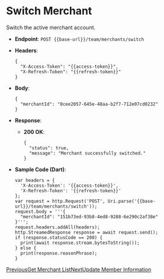 # Switch Merchant

Switch the active merchant account.

*   **Endpoint**: `POST {{base-url}}/team/merchants/switch`
    
*   **Headers**:

    ```
    {
      "X-Access-Token": "{{access-token}}",
      "X-Refresh-Token": "{{refresh-token}}"
    }
    ```
    
*   **Body**:

    ```
    {
      "merchantId": "0cee2057-645e-48aa-b2f7-712e07cd0232"
    }
    ```
    
*   **Response**:
    
    *   **200 OK**:

        ```
        {
          "status": true,
          "message": "Merchant successfully switched."
        }
        ```
        
    
*   **Sample Code (Dart)**:

    ```
    var headers = {
      'X-Access-Token': '{{access-token}}',
      'X-Refresh-Token': '{{refresh-token}}'
    };
    var request = http.Request('POST', Uri.parse('{{base-url}}/team/merchants/switch'));
    request.body = '''{
      "merchantId": "151b73ed-93b8-4ed8-9288-6e290c2af38e"
    }''';
    request.headers.addAll(headers);
    http.StreamedResponse response = await request.send();
    if (response.statusCode == 200) {
      print(await response.stream.bytesToString());
    } else {
      print(response.reasonPhrase);
    }
    ```
    

[PreviousGet Merchant List](/xpress-wallet-api/merchant/team/get-merchant-list)[NextUpdate Member Information](/xpress-wallet-api/merchant/team/update-member-information)